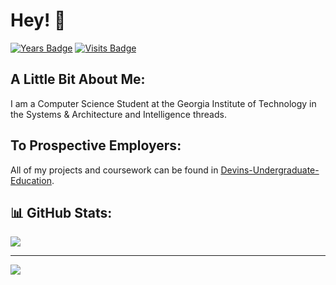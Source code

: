 # Hey! 👋
[![Years Badge](https://badges.pufler.dev/years/pujux)](https://badges.pufler.dev) [![Visits Badge](https://badges.pufler.dev/visits/Dfromond/badge-it)](https://badges.pufler.dev) 
## A Little Bit About Me:
I am a Computer Science Student at the Georgia Institute of Technology in the Systems & Architecture and Intelligence threads. 

## To Prospective Employers:
All of my projects and coursework can be found in [Devins-Undergraduate-Education](https://github.com/Devins-Undergraduate-Education).


## 📊 GitHub Stats:
![](https://github-readme-stats.vercel.app/api/top-langs/?username=Dfromond&theme=default&hide_border=false&include_all_commits=false&count_private=false&layout=compact)

---
[![](https://visitcount.itsvg.in/api?id=Dfromond&icon=0&color=0)](https://visitcount.itsvg.in)

<!-- Proudly created with GPRM ( https://gprm.itsvg.in ) -->

